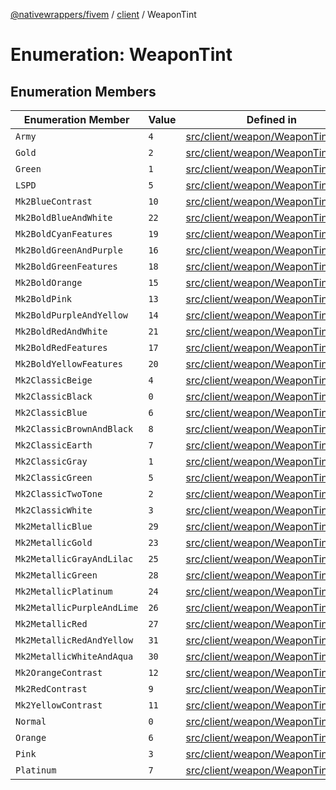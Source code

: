 [@nativewrappers/fivem](../../README.md) / [client](../README.md) / WeaponTint

# Enumeration: WeaponTint

## Enumeration Members

| Enumeration Member | Value | Defined in |
| ------ | ------ | ------ |
| `Army` | `4` | [src/client/weapon/WeaponTint.ts:38](https://github.com/nativewrappers/fivem/blob/9c9296849bd5d47a19ca095df40cd4686e165154/src/client/weapon/WeaponTint.ts#L38) |
| `Gold` | `2` | [src/client/weapon/WeaponTint.ts:36](https://github.com/nativewrappers/fivem/blob/9c9296849bd5d47a19ca095df40cd4686e165154/src/client/weapon/WeaponTint.ts#L36) |
| `Green` | `1` | [src/client/weapon/WeaponTint.ts:35](https://github.com/nativewrappers/fivem/blob/9c9296849bd5d47a19ca095df40cd4686e165154/src/client/weapon/WeaponTint.ts#L35) |
| `LSPD` | `5` | [src/client/weapon/WeaponTint.ts:39](https://github.com/nativewrappers/fivem/blob/9c9296849bd5d47a19ca095df40cd4686e165154/src/client/weapon/WeaponTint.ts#L39) |
| `Mk2BlueContrast` | `10` | [src/client/weapon/WeaponTint.ts:12](https://github.com/nativewrappers/fivem/blob/9c9296849bd5d47a19ca095df40cd4686e165154/src/client/weapon/WeaponTint.ts#L12) |
| `Mk2BoldBlueAndWhite` | `22` | [src/client/weapon/WeaponTint.ts:24](https://github.com/nativewrappers/fivem/blob/9c9296849bd5d47a19ca095df40cd4686e165154/src/client/weapon/WeaponTint.ts#L24) |
| `Mk2BoldCyanFeatures` | `19` | [src/client/weapon/WeaponTint.ts:21](https://github.com/nativewrappers/fivem/blob/9c9296849bd5d47a19ca095df40cd4686e165154/src/client/weapon/WeaponTint.ts#L21) |
| `Mk2BoldGreenAndPurple` | `16` | [src/client/weapon/WeaponTint.ts:18](https://github.com/nativewrappers/fivem/blob/9c9296849bd5d47a19ca095df40cd4686e165154/src/client/weapon/WeaponTint.ts#L18) |
| `Mk2BoldGreenFeatures` | `18` | [src/client/weapon/WeaponTint.ts:20](https://github.com/nativewrappers/fivem/blob/9c9296849bd5d47a19ca095df40cd4686e165154/src/client/weapon/WeaponTint.ts#L20) |
| `Mk2BoldOrange` | `15` | [src/client/weapon/WeaponTint.ts:17](https://github.com/nativewrappers/fivem/blob/9c9296849bd5d47a19ca095df40cd4686e165154/src/client/weapon/WeaponTint.ts#L17) |
| `Mk2BoldPink` | `13` | [src/client/weapon/WeaponTint.ts:15](https://github.com/nativewrappers/fivem/blob/9c9296849bd5d47a19ca095df40cd4686e165154/src/client/weapon/WeaponTint.ts#L15) |
| `Mk2BoldPurpleAndYellow` | `14` | [src/client/weapon/WeaponTint.ts:16](https://github.com/nativewrappers/fivem/blob/9c9296849bd5d47a19ca095df40cd4686e165154/src/client/weapon/WeaponTint.ts#L16) |
| `Mk2BoldRedAndWhite` | `21` | [src/client/weapon/WeaponTint.ts:23](https://github.com/nativewrappers/fivem/blob/9c9296849bd5d47a19ca095df40cd4686e165154/src/client/weapon/WeaponTint.ts#L23) |
| `Mk2BoldRedFeatures` | `17` | [src/client/weapon/WeaponTint.ts:19](https://github.com/nativewrappers/fivem/blob/9c9296849bd5d47a19ca095df40cd4686e165154/src/client/weapon/WeaponTint.ts#L19) |
| `Mk2BoldYellowFeatures` | `20` | [src/client/weapon/WeaponTint.ts:22](https://github.com/nativewrappers/fivem/blob/9c9296849bd5d47a19ca095df40cd4686e165154/src/client/weapon/WeaponTint.ts#L22) |
| `Mk2ClassicBeige` | `4` | [src/client/weapon/WeaponTint.ts:6](https://github.com/nativewrappers/fivem/blob/9c9296849bd5d47a19ca095df40cd4686e165154/src/client/weapon/WeaponTint.ts#L6) |
| `Mk2ClassicBlack` | `0` | [src/client/weapon/WeaponTint.ts:2](https://github.com/nativewrappers/fivem/blob/9c9296849bd5d47a19ca095df40cd4686e165154/src/client/weapon/WeaponTint.ts#L2) |
| `Mk2ClassicBlue` | `6` | [src/client/weapon/WeaponTint.ts:8](https://github.com/nativewrappers/fivem/blob/9c9296849bd5d47a19ca095df40cd4686e165154/src/client/weapon/WeaponTint.ts#L8) |
| `Mk2ClassicBrownAndBlack` | `8` | [src/client/weapon/WeaponTint.ts:10](https://github.com/nativewrappers/fivem/blob/9c9296849bd5d47a19ca095df40cd4686e165154/src/client/weapon/WeaponTint.ts#L10) |
| `Mk2ClassicEarth` | `7` | [src/client/weapon/WeaponTint.ts:9](https://github.com/nativewrappers/fivem/blob/9c9296849bd5d47a19ca095df40cd4686e165154/src/client/weapon/WeaponTint.ts#L9) |
| `Mk2ClassicGray` | `1` | [src/client/weapon/WeaponTint.ts:3](https://github.com/nativewrappers/fivem/blob/9c9296849bd5d47a19ca095df40cd4686e165154/src/client/weapon/WeaponTint.ts#L3) |
| `Mk2ClassicGreen` | `5` | [src/client/weapon/WeaponTint.ts:7](https://github.com/nativewrappers/fivem/blob/9c9296849bd5d47a19ca095df40cd4686e165154/src/client/weapon/WeaponTint.ts#L7) |
| `Mk2ClassicTwoTone` | `2` | [src/client/weapon/WeaponTint.ts:4](https://github.com/nativewrappers/fivem/blob/9c9296849bd5d47a19ca095df40cd4686e165154/src/client/weapon/WeaponTint.ts#L4) |
| `Mk2ClassicWhite` | `3` | [src/client/weapon/WeaponTint.ts:5](https://github.com/nativewrappers/fivem/blob/9c9296849bd5d47a19ca095df40cd4686e165154/src/client/weapon/WeaponTint.ts#L5) |
| `Mk2MetallicBlue` | `29` | [src/client/weapon/WeaponTint.ts:31](https://github.com/nativewrappers/fivem/blob/9c9296849bd5d47a19ca095df40cd4686e165154/src/client/weapon/WeaponTint.ts#L31) |
| `Mk2MetallicGold` | `23` | [src/client/weapon/WeaponTint.ts:25](https://github.com/nativewrappers/fivem/blob/9c9296849bd5d47a19ca095df40cd4686e165154/src/client/weapon/WeaponTint.ts#L25) |
| `Mk2MetallicGrayAndLilac` | `25` | [src/client/weapon/WeaponTint.ts:27](https://github.com/nativewrappers/fivem/blob/9c9296849bd5d47a19ca095df40cd4686e165154/src/client/weapon/WeaponTint.ts#L27) |
| `Mk2MetallicGreen` | `28` | [src/client/weapon/WeaponTint.ts:30](https://github.com/nativewrappers/fivem/blob/9c9296849bd5d47a19ca095df40cd4686e165154/src/client/weapon/WeaponTint.ts#L30) |
| `Mk2MetallicPlatinum` | `24` | [src/client/weapon/WeaponTint.ts:26](https://github.com/nativewrappers/fivem/blob/9c9296849bd5d47a19ca095df40cd4686e165154/src/client/weapon/WeaponTint.ts#L26) |
| `Mk2MetallicPurpleAndLime` | `26` | [src/client/weapon/WeaponTint.ts:28](https://github.com/nativewrappers/fivem/blob/9c9296849bd5d47a19ca095df40cd4686e165154/src/client/weapon/WeaponTint.ts#L28) |
| `Mk2MetallicRed` | `27` | [src/client/weapon/WeaponTint.ts:29](https://github.com/nativewrappers/fivem/blob/9c9296849bd5d47a19ca095df40cd4686e165154/src/client/weapon/WeaponTint.ts#L29) |
| `Mk2MetallicRedAndYellow` | `31` | [src/client/weapon/WeaponTint.ts:33](https://github.com/nativewrappers/fivem/blob/9c9296849bd5d47a19ca095df40cd4686e165154/src/client/weapon/WeaponTint.ts#L33) |
| `Mk2MetallicWhiteAndAqua` | `30` | [src/client/weapon/WeaponTint.ts:32](https://github.com/nativewrappers/fivem/blob/9c9296849bd5d47a19ca095df40cd4686e165154/src/client/weapon/WeaponTint.ts#L32) |
| `Mk2OrangeContrast` | `12` | [src/client/weapon/WeaponTint.ts:14](https://github.com/nativewrappers/fivem/blob/9c9296849bd5d47a19ca095df40cd4686e165154/src/client/weapon/WeaponTint.ts#L14) |
| `Mk2RedContrast` | `9` | [src/client/weapon/WeaponTint.ts:11](https://github.com/nativewrappers/fivem/blob/9c9296849bd5d47a19ca095df40cd4686e165154/src/client/weapon/WeaponTint.ts#L11) |
| `Mk2YellowContrast` | `11` | [src/client/weapon/WeaponTint.ts:13](https://github.com/nativewrappers/fivem/blob/9c9296849bd5d47a19ca095df40cd4686e165154/src/client/weapon/WeaponTint.ts#L13) |
| `Normal` | `0` | [src/client/weapon/WeaponTint.ts:34](https://github.com/nativewrappers/fivem/blob/9c9296849bd5d47a19ca095df40cd4686e165154/src/client/weapon/WeaponTint.ts#L34) |
| `Orange` | `6` | [src/client/weapon/WeaponTint.ts:40](https://github.com/nativewrappers/fivem/blob/9c9296849bd5d47a19ca095df40cd4686e165154/src/client/weapon/WeaponTint.ts#L40) |
| `Pink` | `3` | [src/client/weapon/WeaponTint.ts:37](https://github.com/nativewrappers/fivem/blob/9c9296849bd5d47a19ca095df40cd4686e165154/src/client/weapon/WeaponTint.ts#L37) |
| `Platinum` | `7` | [src/client/weapon/WeaponTint.ts:41](https://github.com/nativewrappers/fivem/blob/9c9296849bd5d47a19ca095df40cd4686e165154/src/client/weapon/WeaponTint.ts#L41) |
